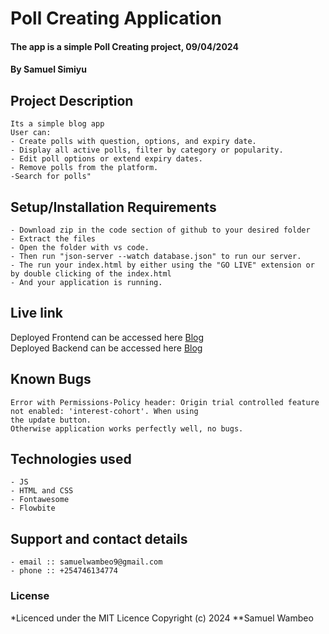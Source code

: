 # Poll Creating Application
#### The app is a simple Poll Creating project, 09/04/2024
#### **By Samuel Simiyu**
## Project Description
    Its a simple blog app
    User can:
    - Create polls with question, options, and expiry date.
    - Display all active polls, filter by category or popularity.
    - Edit poll options or extend expiry dates.
    - Remove polls from the platform.
    -Search for polls"
## Setup/Installation Requirements
    - Download zip in the code section of github to your desired folder
    - Extract the files
    - Open the folder with vs code.
    - Then run "json-server --watch database.json" to run our server.
    - The run your index.html by either using the "GO LIVE" extension or by double clicking of the index.html
    - And your application is running.
       
## Live link
Deployed Frontend can be accessed here [Blog](https://wambeo.github.io/Polls-App/)  
Deployed Backend can be accessed here [Blog](https://polls-app-0v6e.onrender.com/)  


## Known Bugs
    Error with Permissions-Policy header: Origin trial controlled feature not enabled: 'interest-cohort'. When using 
    the update button.
    Otherwise application works perfectly well, no bugs.

## Technologies used
    - JS
    - HTML and CSS
    - Fontawesome
    - Flowbite

## Support and contact details
    - email :: samuelwambeo9@gmail.com
    - phone :: +254746134774

### License
*Licenced under the MIT Licence
Copyright (c) 2024 **Samuel Wambeo
